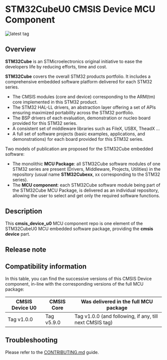# STM32CubeU0 CMSIS Device MCU Component

![latest tag](https://img.shields.io/github/v/tag/STMicroelectronics/cmsis_device_h5.svg?color=brightgreen)

## Overview

**STM32Cube** is an STMicroelectronics original initiative to ease the developers life by reducing efforts, time and cost.

**STM32Cube** covers the overall STM32 products portfolio. It includes a comprehensive embedded software platform delivered for each STM32 series.
   * The CMSIS modules (core and device) corresponding to the ARM(tm) core implemented in this STM32 product.
   * The STM32 HAL-LL drivers, an abstraction layer offering a set of APIs ensuring maximized portability across the STM32 portfolio.
   * The BSP drivers of each evaluation, demonstration or nucleo board provided for this STM32 series.
   * A consistent set of middleware libraries such as FileX, USBX, TheadX ...
   * A full set of software projects (basic examples, applications, and demonstrations) for each board provided for this STM32 series.

Two models of publication are proposed for the STM32Cube embedded software:
   * The monolithic **MCU Package**: all STM32Cube software modules of one STM32 series are present (Drivers, Middleware, Projects, Utilities) in the repository (usual name **STM32Cubexx**, xx corresponding to the STM32 series).
   * The **MCU component**: each STM32Cube software module being part of the STM32Cube MCU Package, is delivered as an individual repository, allowing the user to select and get only the required software functions.
   
## Description

This **cmsis_device_u0** MCU component repo is one element of the STM32CubeU0 MCU embedded software package, providing the **cmsis device** part.

## Release note


## Compatibility information

In this table, you can find the successive versions of this CMSIS Device component, in-line with the corresponding versions of the full MCU package:

CMSIS Device U0 | CMSIS Core      | Was delivered in the full MCU package
--------------- | --------------- | -------------------------------------
Tag v1.0.0      | Tag v5.9.0      | Tag v1.0.0 (and following, if any, till next CMSIS tag)



## Troubleshooting

Please refer to the [CONTRIBUTING.md](CONTRIBUTING.md) guide.

